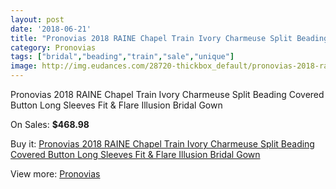 ```yaml
---
layout: post
date: '2018-06-21'
title: "Pronovias 2018 RAINE Chapel Train Ivory Charmeuse Split Beading Covered Button Long Sleeves Fit & Flare Illusion Bridal Gown"
category: Pronovias
tags: ["bridal","beading","train","sale","unique"]
image: http://img.eudances.com/28720-thickbox_default/pronovias-2018-raine-chapel-train-ivory-charmeuse-split-beading-covered-button-long-sleeves-fit-flare-illusion-bridal-gown.jpg
---
```

Pronovias 2018 RAINE Chapel Train Ivory Charmeuse Split Beading Covered Button Long Sleeves Fit & Flare Illusion Bridal Gown

On Sales: **$468.98**
<a href="https://www.eudances.com/en/pronovias/9402-pronovias-2018-raine-chapel-train-ivory-charmeuse-split-beading-covered-button-long-sleeves-fit-flare-illusion-bridal-gown.html"><amp-img layout="responsive" width="600" height="600" src="//img.eudances.com/28720-thickbox_default/pronovias-2018-raine-chapel-train-ivory-charmeuse-split-beading-covered-button-long-sleeves-fit-flare-illusion-bridal-gown.jpg" alt="Pronovias 2018 RAINE Chapel Train Ivory Charmeuse Split Beading Covered Button Long Sleeves Fit & Flare Illusion Bridal Gown 0" /></a>
<a href="https://www.eudances.com/en/pronovias/9402-pronovias-2018-raine-chapel-train-ivory-charmeuse-split-beading-covered-button-long-sleeves-fit-flare-illusion-bridal-gown.html"><amp-img layout="responsive" width="600" height="600" src="//img.eudances.com/28724-thickbox_default/pronovias-2018-raine-chapel-train-ivory-charmeuse-split-beading-covered-button-long-sleeves-fit-flare-illusion-bridal-gown.jpg" alt="Pronovias 2018 RAINE Chapel Train Ivory Charmeuse Split Beading Covered Button Long Sleeves Fit & Flare Illusion Bridal Gown 1" /></a>
<a href="https://www.eudances.com/en/pronovias/9402-pronovias-2018-raine-chapel-train-ivory-charmeuse-split-beading-covered-button-long-sleeves-fit-flare-illusion-bridal-gown.html"><amp-img layout="responsive" width="600" height="600" src="//img.eudances.com/28723-thickbox_default/pronovias-2018-raine-chapel-train-ivory-charmeuse-split-beading-covered-button-long-sleeves-fit-flare-illusion-bridal-gown.jpg" alt="Pronovias 2018 RAINE Chapel Train Ivory Charmeuse Split Beading Covered Button Long Sleeves Fit & Flare Illusion Bridal Gown 2" /></a>
<a href="https://www.eudances.com/en/pronovias/9402-pronovias-2018-raine-chapel-train-ivory-charmeuse-split-beading-covered-button-long-sleeves-fit-flare-illusion-bridal-gown.html"><amp-img layout="responsive" width="600" height="600" src="//img.eudances.com/28722-thickbox_default/pronovias-2018-raine-chapel-train-ivory-charmeuse-split-beading-covered-button-long-sleeves-fit-flare-illusion-bridal-gown.jpg" alt="Pronovias 2018 RAINE Chapel Train Ivory Charmeuse Split Beading Covered Button Long Sleeves Fit & Flare Illusion Bridal Gown 3" /></a>
<a href="https://www.eudances.com/en/pronovias/9402-pronovias-2018-raine-chapel-train-ivory-charmeuse-split-beading-covered-button-long-sleeves-fit-flare-illusion-bridal-gown.html"><amp-img layout="responsive" width="600" height="600" src="//img.eudances.com/28721-thickbox_default/pronovias-2018-raine-chapel-train-ivory-charmeuse-split-beading-covered-button-long-sleeves-fit-flare-illusion-bridal-gown.jpg" alt="Pronovias 2018 RAINE Chapel Train Ivory Charmeuse Split Beading Covered Button Long Sleeves Fit & Flare Illusion Bridal Gown 4" /></a>

Buy it: [Pronovias 2018 RAINE Chapel Train Ivory Charmeuse Split Beading Covered Button Long Sleeves Fit & Flare Illusion Bridal Gown](https://www.eudances.com/en/pronovias/9402-pronovias-2018-raine-chapel-train-ivory-charmeuse-split-beading-covered-button-long-sleeves-fit-flare-illusion-bridal-gown.html "Pronovias 2018 RAINE Chapel Train Ivory Charmeuse Split Beading Covered Button Long Sleeves Fit & Flare Illusion Bridal Gown")

View more: [Pronovias](https://www.eudances.com/en/144-pronovias "Pronovias")